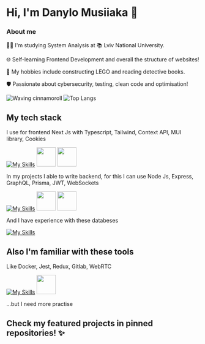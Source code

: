 # Hi, I'm Danylo Musiiaka 👋 

### About me

👩‍💻 I'm studying System Analysis at 📚 Lviv National University.

🌐 Self-learning Frontend Development and overall the structure of websites!

🧩 My hobbies include constructing LEGO and reading detective books.

🛡️ Passionate about cybersecurity, testing, clean code and optimisation!

![Waving cinnamoroll](https://media.tenor.com/P5EJALTMklMAAAAj/cinnamoroll.gif)
![Top Langs](https://github-readme-stats.vercel.app/api/top-langs/?username=danylomusiiaka&layout=compact)

## My tech stack

I use for frontend Next Js with Typescript, Tailwind, Context API, MUI library, Cookies

[![My Skills](https://skillicons.dev/icons?i=nextjs,ts,tailwind,react)](https://skillicons.dev)
<img src="https://github.com/user-attachments/assets/b588ce92-4b37-4580-8f13-a88e1b8290fc" width="50" height="50">
<img src="https://github.com/user-attachments/assets/d5cfaa48-d5a4-4ab5-80b4-8a818dcaf1ee" width="50" height="50">

In my projects I able to write backend, for this I can use Node Js, Express, GraphQL, Prisma, JWT, WebSockets

[![My Skills](https://skillicons.dev/icons?i=nodejs,express,graphql,prisma)](https://skillicons.dev)
<img src="https://github.com/user-attachments/assets/401cc875-2e15-4d37-8646-f8189ac228a7" width="50" height="50">
<img src="https://github.com/user-attachments/assets/f0ba9771-b730-4f33-9075-9f77967247c1" width="50" height="50">

And I have experience with these databeses

[![My Skills](https://skillicons.dev/icons?i=mongodb,postgresql,mysql,redis,firebase)](https://skillicons.dev)

## Also I'm familiar with these tools

Like Docker, Jest, Redux, Gitlab, WebRTC

[![My Skills](https://skillicons.dev/icons?i=docker,jest,redux,gitlab)](https://skillicons.dev)
<img src="https://www.svgrepo.com/show/354551/webrtc.svg" width="50" height="50">

...but I need more practise

## Check my featured projects in pinned repositories! ✨
